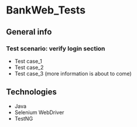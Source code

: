 # BankWeb_Tests

## General info

### Test scenario: verify login section
* Test case_1
* Test case_2
* Test case_3
(more information is about to come)

## Technologies
* Java
* Selenium WebDriver
* TestNG
